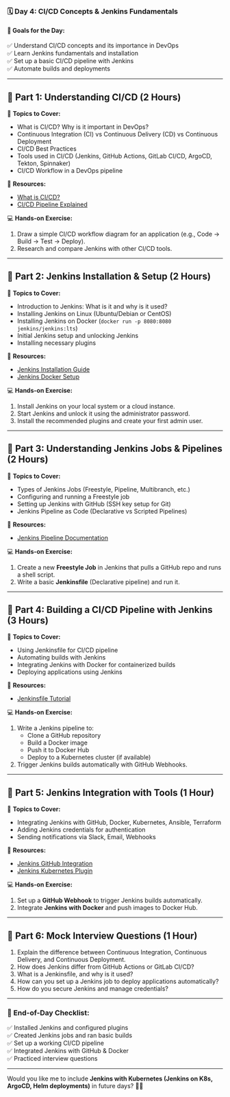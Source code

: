 ### **🗓 Day 4: CI/CD Concepts & Jenkins Fundamentals**  

#### **🔹 Goals for the Day:**  
✅ Understand CI/CD concepts and its importance in DevOps  
✅ Learn Jenkins fundamentals and installation  
✅ Set up a basic CI/CD pipeline with Jenkins  
✅ Automate builds and deployments  

---

## **📌 Part 1: Understanding CI/CD (2 Hours)**  
🔹 **Topics to Cover:**  
- What is CI/CD? Why is it important in DevOps?  
- Continuous Integration (CI) vs Continuous Delivery (CD) vs Continuous Deployment  
- CI/CD Best Practices  
- Tools used in CI/CD (Jenkins, GitHub Actions, GitLab CI/CD, ArgoCD, Tekton, Spinnaker)  
- CI/CD Workflow in a DevOps pipeline  

🔗 **Resources:**  
- [What is CI/CD?](https://www.redhat.com/en/topics/devops/what-is-ci-cd)  
- [CI/CD Pipeline Explained](https://www.atlassian.com/continuous-delivery)  

💻 **Hands-on Exercise:**  
1. Draw a simple CI/CD workflow diagram for an application (e.g., Code -> Build -> Test -> Deploy).  
2. Research and compare Jenkins with other CI/CD tools.  

---

## **📌 Part 2: Jenkins Installation & Setup (2 Hours)**  
🔹 **Topics to Cover:**  
- Introduction to Jenkins: What is it and why is it used?  
- Installing Jenkins on Linux (Ubuntu/Debian or CentOS)  
- Installing Jenkins on Docker (`docker run -p 8080:8080 jenkins/jenkins:lts`)  
- Initial Jenkins setup and unlocking Jenkins  
- Installing necessary plugins  

🔗 **Resources:**  
- [Jenkins Installation Guide](https://www.jenkins.io/doc/book/installing/)  
- [Jenkins Docker Setup](https://hub.docker.com/r/jenkins/jenkins)  

💻 **Hands-on Exercise:**  
1. Install Jenkins on your local system or a cloud instance.  
2. Start Jenkins and unlock it using the administrator password.  
3. Install the recommended plugins and create your first admin user.  

---

## **📌 Part 3: Understanding Jenkins Jobs & Pipelines (2 Hours)**  
🔹 **Topics to Cover:**  
- Types of Jenkins Jobs (Freestyle, Pipeline, Multibranch, etc.)  
- Configuring and running a Freestyle job  
- Setting up Jenkins with GitHub (SSH key setup for Git)  
- Jenkins Pipeline as Code (Declarative vs Scripted Pipelines)  

🔗 **Resources:**  
- [Jenkins Pipeline Documentation](https://www.jenkins.io/doc/book/pipeline/)  

💻 **Hands-on Exercise:**  
1. Create a new **Freestyle Job** in Jenkins that pulls a GitHub repo and runs a shell script.  
2. Write a basic **Jenkinsfile** (Declarative pipeline) and run it.  

---

## **📌 Part 4: Building a CI/CD Pipeline with Jenkins (3 Hours)**  
🔹 **Topics to Cover:**  
- Using Jenkinsfile for CI/CD pipeline  
- Automating builds with Jenkins  
- Integrating Jenkins with Docker for containerized builds  
- Deploying applications using Jenkins  

🔗 **Resources:**  
- [Jenkinsfile Tutorial](https://www.jenkins.io/doc/book/pipeline/syntax/)  

💻 **Hands-on Exercise:**  
1. Write a Jenkins pipeline to:  
   - Clone a GitHub repository  
   - Build a Docker image  
   - Push it to Docker Hub  
   - Deploy to a Kubernetes cluster (if available)  
2. Trigger Jenkins builds automatically with GitHub Webhooks.  

---

## **📌 Part 5: Jenkins Integration with Tools (1 Hour)**  
🔹 **Topics to Cover:**  
- Integrating Jenkins with GitHub, Docker, Kubernetes, Ansible, Terraform  
- Adding Jenkins credentials for authentication  
- Sending notifications via Slack, Email, Webhooks  

🔗 **Resources:**  
- [Jenkins GitHub Integration](https://docs.github.com/en/actions/automating-builds-and-tests/automating-ci-cd-with-github-actions)  
- [Jenkins Kubernetes Plugin](https://plugins.jenkins.io/kubernetes/)  

💻 **Hands-on Exercise:**  
1. Set up a **GitHub Webhook** to trigger Jenkins builds automatically.  
2. Integrate **Jenkins with Docker** and push images to Docker Hub.  

---

## **📌 Part 6: Mock Interview Questions (1 Hour)**  
1. Explain the difference between Continuous Integration, Continuous Delivery, and Continuous Deployment.  
2. How does Jenkins differ from GitHub Actions or GitLab CI/CD?  
3. What is a Jenkinsfile, and why is it used?  
4. How can you set up a Jenkins job to deploy applications automatically?  
5. How do you secure Jenkins and manage credentials?  

---

### **🎯 End-of-Day Checklist:**  
✅ Installed Jenkins and configured plugins  
✅ Created Jenkins jobs and ran basic builds  
✅ Set up a working CI/CD pipeline  
✅ Integrated Jenkins with GitHub & Docker  
✅ Practiced interview questions  

---

Would you like me to include **Jenkins with Kubernetes (Jenkins on K8s, ArgoCD, Helm deployments)** in future days? 🚀🔥
